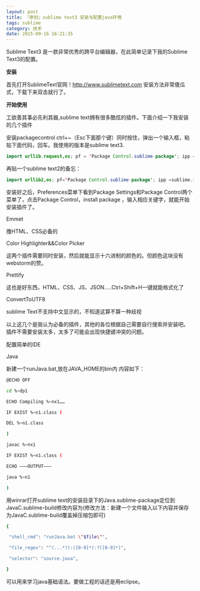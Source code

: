 ```yaml
---
layout: post
title: 『原创』sublime text3 安装与配置java环境
tags: sublime
category: 技术
date: 2015-09-16 16:21:35
---
```


Sublime Text3 是一款非常优秀的跨平台编辑器，在此简单记录下我的Sublime Text3的配置。

**安装**

首先打开SublimeText官网！http://www.sublimetext.com 
安装方法非常傻瓜式，下载下来双击就行了。

**开始使用**

工欲善其事必先利其器,sublime text拥有很多酷炫的插件。下面介绍一下我安装的几个插件

安装packagecontrol
ctrl+~（Esc下面那个键）同时按住，弹出一个输入框，粘贴下面代码，回车。我使用的版本是sublime text3.

```java
import urllib.request,os; pf = 'Package Control.sublime-package'; ipp =sublime.installed_packages_path(); urllib.request.install_opener(urllib.request.build_opener( urllib.request.ProxyHandler()) ); open(os.path.join(ipp,pf), 'wb').write(urllib.request.urlopen( 'http://sublime.wbond.net/' + pf.replace(' ','%20')).read())
```

再贴一个sublime text2的备忘：

```java
import urllib2,os; pf='Package Control.sublime-package'; ipp =sublime.installed_packages_path(); os.makedirs( ipp ) if notos.path.exists(ipp) else None; urllib2.install_opener(urllib2.build_opener( urllib2.ProxyHandler( ))); open( os.path.join(ipp, pf), 'wb' ).write( urllib2.urlopen( 'http://sublime.wbond.net/' +pf.replace( ' ','%20' )).read());print( 'Please restartSublime Text to finish installation')
```

安装好之后，Preferences菜单下看到Package Settings和Package Control两个菜单了，点击Package Control，install package ，输入相应关键字，就能开始安装插件了。

Emmet

撸HTML、CSS必备的

Color Highlighter&&Color Picker

这两个插件需要同时安装，然后就能显示十六进制的颜色的。但颜色这块没有webstorm的赞。

Prettify

这也是好东西，HTML、CSS、JS、JSON.....Ctrl+Shift+H一键就能格式化了

ConvertToUTF8

sublime Text不支持中文显示的，不知道这算不算一种歧视

以上这几个是我认为必备的插件，其他的各位根据自己需要自行搜索并安装吧。
插件不需要安装太多，太多了可能会出现快捷键冲突的问题。

配置简单的IDE

Java

新建一个runJava.bat,放在JAVA_HOME的bin内 内容如下：

```bash
@ECHO OFF 

cd %~dp1 

ECHO Compiling %~nx1……

IF EXIST %~n1.class ( 

DEL %~n1.class 

) 

javac %~nx1 

IF EXIST %~n1.class ( 

ECHO ———OUTPUT———

java %~n1 

)
```

用winrar打开sublime text的安装目录下的Java.sublime-package定位到JavaC.sublime-build修改内容为(修改方法：新建一个文件输入以下内容并保存为JavaC.sublime-build覆盖掉压缩包即可)

```bash
{

 "shell_cmd": "runJava.bat \"$file\"",

 "file_regex": "^(...*?):([0-9]*):?([0-9]*)",

 "selector": "source.java",

}
```

可以用来学习java基础语法。要做工程的话还是用eclipse。